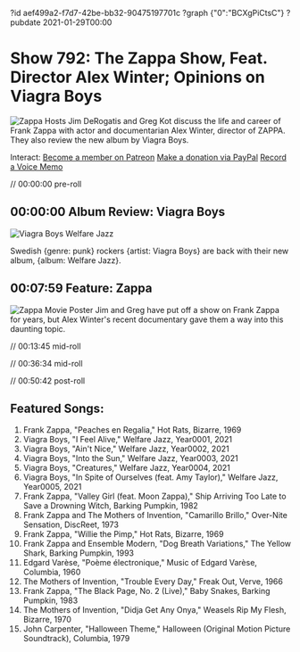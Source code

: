 ?id aef499a2-f7d7-42be-bb32-90475197701c
?graph {"0":"BCXgPiCtsC"}
?pubdate 2021-01-29T00:00
# Show 792: The Zappa Show, Feat. Director Alex Winter; Opinions on Viagra Boys
![Zappa](https://static.soundopinions.org/images/2021/zappa._crop.jpeg)
Hosts Jim DeRogatis and Greg Kot discuss the life and career of Frank Zappa with actor and documentarian Alex Winter, director of ZAPPA. They also review the new album by Viagra Boys. 

Interact:
[Become a member on Patreon](https://www.patreon.com/soundopinions) 
[Make a donation via PayPal](https://bit.ly/36zIhZK)
[Record a Voice Memo](https://www.micdropp.com/studio/5febf006eba45/) 

// 00:00:00 pre-roll

## 00:00:00 Album Review: Viagra Boys

![Viagra Boys Welfare Jazz](https://static.soundopinions.org/assets/792/01.jpg)

Swedish {genre: punk} rockers {artist: Viagra Boys} are back with their new album, {album: Welfare Jazz}. 

## 00:07:59 Feature: Zappa
![Zappa Movie Poster](https://static.soundopinions.org/images/2021/zappa.jpeg)
Jim and Greg have put off a show on Frank Zappa for years, but Alex Winter's recent documentary gave them a way into this daunting topic. 


// 00:13:45 mid-roll

// 00:36:34 mid-roll

// 00:50:42 post-roll



## Featured Songs:
1. Frank Zappa, "Peaches en Regalia," Hot Rats, Bizarre, 1969
1. Viagra Boys, "I Feel Alive," Welfare Jazz, Year0001, 2021
1. Viagra Boys, "Ain't Nice," Welfare Jazz, Year0002, 2021
1. Viagra Boys, "Into the Sun," Welfare Jazz, Year0003, 2021
1. Viagra Boys, "Creatures," Welfare Jazz, Year0004, 2021
1. Viagra Boys, "In Spite of Ourselves (feat. Amy Taylor)," Welfare Jazz, Year0005, 2021
1. Frank Zappa, "Valley Girl (feat. Moon Zappa)," Ship Arriving Too Late to Save a Drowning Witch, Barking Pumpkin, 1982
1. Frank Zappa and The Mothers of Invention, "Camarillo Brillo," Over-Nite Sensation, DiscReet, 1973
1. Frank Zappa, "Willie the Pimp," Hot Rats, Bizarre, 1969
1. Frank Zappa and Ensemble Modern, "Dog Breath Variations," The Yellow Shark, Barking Pumpkin, 1993
1. Edgard Varèse, "Poème électronique," Music of Edgard Varèse, Columbia, 1960
1. The Mothers of Invention, "Trouble Every Day," Freak Out, Verve, 1966
1. Frank Zappa, "The Black Page, No. 2 (Live)," Baby Snakes, Barking Pumpkin, 1983
1. The Mothers of Invention, "Didja Get Any Onya," Weasels Rip My Flesh, Bizarre, 1970
1. John Carpenter, "Halloween Theme," Halloween (Original Motion Picture Soundtrack), Columbia, 1979




